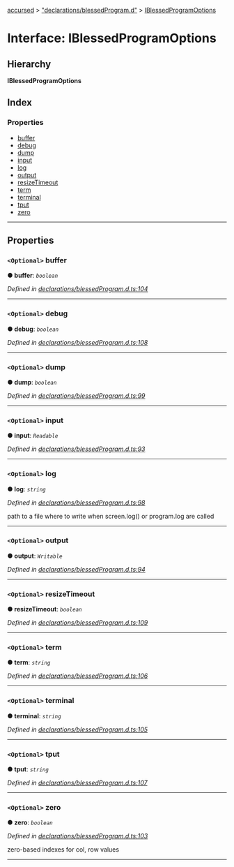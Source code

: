 [accursed](../README.md) > ["declarations/blessedProgram.d"](../modules/_declarations_blessedprogram_d_.md) > [IBlessedProgramOptions](../interfaces/_declarations_blessedprogram_d_.iblessedprogramoptions.md)

# Interface: IBlessedProgramOptions

## Hierarchy

**IBlessedProgramOptions**

## Index

### Properties

* [buffer](_declarations_blessedprogram_d_.iblessedprogramoptions.md#buffer)
* [debug](_declarations_blessedprogram_d_.iblessedprogramoptions.md#debug)
* [dump](_declarations_blessedprogram_d_.iblessedprogramoptions.md#dump)
* [input](_declarations_blessedprogram_d_.iblessedprogramoptions.md#input)
* [log](_declarations_blessedprogram_d_.iblessedprogramoptions.md#log)
* [output](_declarations_blessedprogram_d_.iblessedprogramoptions.md#output)
* [resizeTimeout](_declarations_blessedprogram_d_.iblessedprogramoptions.md#resizetimeout)
* [term](_declarations_blessedprogram_d_.iblessedprogramoptions.md#term)
* [terminal](_declarations_blessedprogram_d_.iblessedprogramoptions.md#terminal)
* [tput](_declarations_blessedprogram_d_.iblessedprogramoptions.md#tput)
* [zero](_declarations_blessedprogram_d_.iblessedprogramoptions.md#zero)

---

## Properties

<a id="buffer"></a>

### `<Optional>` buffer

**● buffer**: *`boolean`*

*Defined in [declarations/blessedProgram.d.ts:104](https://github.com/cancerberoSgx/accursed/blob/978b980/src/declarations/blessedProgram.d.ts#L104)*

___
<a id="debug"></a>

### `<Optional>` debug

**● debug**: *`boolean`*

*Defined in [declarations/blessedProgram.d.ts:108](https://github.com/cancerberoSgx/accursed/blob/978b980/src/declarations/blessedProgram.d.ts#L108)*

___
<a id="dump"></a>

### `<Optional>` dump

**● dump**: *`boolean`*

*Defined in [declarations/blessedProgram.d.ts:99](https://github.com/cancerberoSgx/accursed/blob/978b980/src/declarations/blessedProgram.d.ts#L99)*

___
<a id="input"></a>

### `<Optional>` input

**● input**: *`Readable`*

*Defined in [declarations/blessedProgram.d.ts:93](https://github.com/cancerberoSgx/accursed/blob/978b980/src/declarations/blessedProgram.d.ts#L93)*

___
<a id="log"></a>

### `<Optional>` log

**● log**: *`string`*

*Defined in [declarations/blessedProgram.d.ts:98](https://github.com/cancerberoSgx/accursed/blob/978b980/src/declarations/blessedProgram.d.ts#L98)*

path to a file where to write when screen.log() or program.log are called

___
<a id="output"></a>

### `<Optional>` output

**● output**: *`Writable`*

*Defined in [declarations/blessedProgram.d.ts:94](https://github.com/cancerberoSgx/accursed/blob/978b980/src/declarations/blessedProgram.d.ts#L94)*

___
<a id="resizetimeout"></a>

### `<Optional>` resizeTimeout

**● resizeTimeout**: *`boolean`*

*Defined in [declarations/blessedProgram.d.ts:109](https://github.com/cancerberoSgx/accursed/blob/978b980/src/declarations/blessedProgram.d.ts#L109)*

___
<a id="term"></a>

### `<Optional>` term

**● term**: *`string`*

*Defined in [declarations/blessedProgram.d.ts:106](https://github.com/cancerberoSgx/accursed/blob/978b980/src/declarations/blessedProgram.d.ts#L106)*

___
<a id="terminal"></a>

### `<Optional>` terminal

**● terminal**: *`string`*

*Defined in [declarations/blessedProgram.d.ts:105](https://github.com/cancerberoSgx/accursed/blob/978b980/src/declarations/blessedProgram.d.ts#L105)*

___
<a id="tput"></a>

### `<Optional>` tput

**● tput**: *`string`*

*Defined in [declarations/blessedProgram.d.ts:107](https://github.com/cancerberoSgx/accursed/blob/978b980/src/declarations/blessedProgram.d.ts#L107)*

___
<a id="zero"></a>

### `<Optional>` zero

**● zero**: *`boolean`*

*Defined in [declarations/blessedProgram.d.ts:103](https://github.com/cancerberoSgx/accursed/blob/978b980/src/declarations/blessedProgram.d.ts#L103)*

zero-based indexes for col, row values

___

